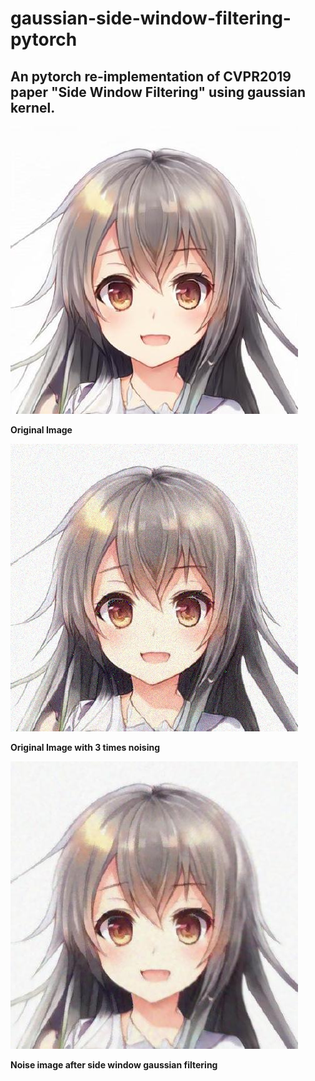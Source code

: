 # gaussian-side-window-filtering-pytorch

## An pytorch re-implementation of CVPR2019 paper "Side Window Filtering" using gaussian kernel.

![](./img/kirai.jpeg)

**Original Image**

![](./img/kirai_noise.jpeg)

**Original Image with 3 times noising**

![](./img/kirai_out.jpeg)

**Noise image after side window gaussian filtering**
